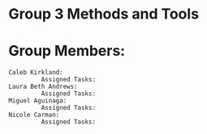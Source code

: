 # Group 3 Methods and Tools
 
# Group Members:
    Caleb Kirkland:
             Assigned Tasks:
    Laura Beth Andrews:
             Assigned Tasks:
    Miguel Aguinaga:
             Assigned Tasks:
    Nicole Carman:
             Assigned Tasks:
    
